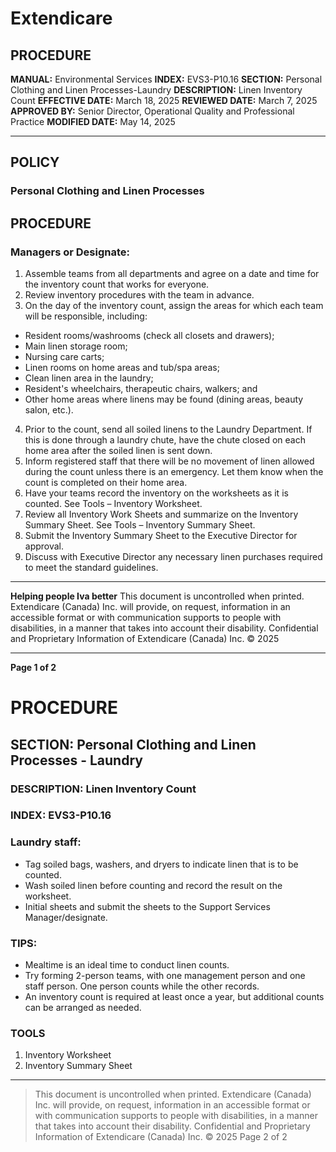 # Extendicare

## PROCEDURE

**MANUAL:** Environmental Services
**INDEX:** EVS3-P10.16
**SECTION:** Personal Clothing and Linen Processes-Laundry
**DESCRIPTION:** Linen Inventory Count
**EFFECTIVE DATE:** March 18, 2025
**REVIEWED DATE:** March 7, 2025
**APPROVED BY:** Senior Director, Operational Quality and Professional Practice
**MODIFIED DATE:** May 14, 2025

----

## POLICY

### Personal Clothing and Linen Processes

## PROCEDURE

### Managers or Designate:

1. Assemble teams from all departments and agree on a date and time for the inventory count that works for everyone.
2. Review inventory procedures with the team in advance.
3. On the day of the inventory count, assign the areas for which each team will be responsible, including:
- Resident rooms/washrooms (check all closets and drawers);
- Main linen storage room;
- Nursing care carts;
- Linen rooms on home areas and tub/spa areas;
- Clean linen area in the laundry;
- Resident's wheelchairs, therapeutic chairs, walkers; and
- Other home areas where linens may be found (dining areas, beauty salon, etc.).
4. Prior to the count, send all soiled linens to the Laundry Department. If this is done through a laundry chute, have the chute closed on each home area after the soiled linen is sent down.
5. Inform registered staff that there will be no movement of linen allowed during the count unless there is an emergency. Let them know when the count is completed on their home area.
6. Have your teams record the inventory on the worksheets as it is counted. See Tools – Inventory Worksheet.
7. Review all Inventory Work Sheets and summarize on the Inventory Summary Sheet. See Tools – Inventory Summary Sheet.
8. Submit the Inventory Summary Sheet to the Executive Director for approval.
9. Discuss with Executive Director any necessary linen purchases required to meet the standard guidelines.

----

**Helping people Iva better**
This document is uncontrolled when printed.
Extendicare (Canada) Inc. will provide, on request, information in an accessible format or with communication supports to people with disabilities, in a manner that takes into account their disability. Confidential and Proprietary Information of Extendicare (Canada) Inc. © 2025

----

**Page 1 of 2**

# PROCEDURE

## SECTION: Personal Clothing and Linen Processes - Laundry
### DESCRIPTION: Linen Inventory Count
### INDEX: EVS3-P10.16

### Laundry staff:
- Tag soiled bags, washers, and dryers to indicate linen that is to be counted.
- Wash soiled linen before counting and record the result on the worksheet.
- Initial sheets and submit the sheets to the Support Services Manager/designate.

### TIPS:
- Mealtime is an ideal time to conduct linen counts.
- Try forming 2-person teams, with one management person and one staff person. One person counts while the other records.
- An inventory count is required at least once a year, but additional counts can be arranged as needed.

### TOOLS
1. Inventory Worksheet
2. Inventory Summary Sheet

----

> This document is uncontrolled when printed.
> Extendicare (Canada) Inc. will provide, on request, information in an accessible format or with communication supports to people with disabilities, in a manner that takes into account their disability. Confidential and Proprietary Information of Extendicare (Canada) Inc. © 2025
> Page 2 of 2